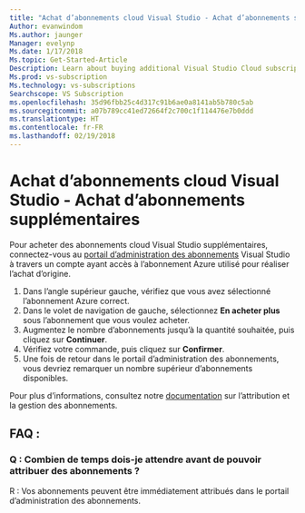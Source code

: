 ```yaml
---
title: "Achat d’abonnements cloud Visual Studio - Achat d’abonnements supplémentaires"
Author: evanwindom
Ms.author: jaunger
Manager: evelynp
Ms.date: 1/17/2018
Ms.topic: Get-Started-Article
Description: Learn about buying additional Visual Studio Cloud subscriptions through Visual Studio Marketplace
Ms.prod: vs-subscription
Ms.technology: vs-subscriptions
Searchscope: VS Subscription
ms.openlocfilehash: 35d96fbb25c4d317c91b6ae0a8141ab5b780c5ab
ms.sourcegitcommit: a07b789cc41ed72664f2c700c1f114476e7b0ddd
ms.translationtype: HT
ms.contentlocale: fr-FR
ms.lasthandoff: 02/19/2018
---
```

# <a name="buying-visual-studio-cloud-subscriptions---buying-additional-subscriptions"></a>Achat d’abonnements cloud Visual Studio - Achat d’abonnements supplémentaires

Pour acheter des abonnements cloud Visual Studio supplémentaires, connectez-vous au [portail d’administration des abonnements](https://manage.visualstudio.com/) Visual Studio à travers un compte ayant accès à l’abonnement Azure utilisé pour réaliser l’achat d’origine.

1.  Dans l’angle supérieur gauche, vérifiez que vous avez sélectionné l’abonnement Azure correct.
2.  Dans le volet de navigation de gauche, sélectionnez **En acheter plus** sous l’abonnement que vous voulez acheter.
3.  Augmentez le nombre d’abonnements jusqu’à la quantité souhaitée, puis cliquez sur **Continuer**.
4.  Vérifiez votre commande, puis cliquez sur **Confirmer**.
5.  Une fois de retour dans le portail d’administration des abonnements, vous devriez remarquer un nombre supérieur d’abonnements disponibles.

Pour plus d’informations, consultez notre [documentation](/visualstudio/subscriptions/) sur l’attribution et la gestion des abonnements.

## <a name="faq"></a>FAQ :
### <a name="q--how-long-do-i-have-to-wait-before-i-can-assign-subscriptions"></a>Q : Combien de temps dois-je attendre avant de pouvoir attribuer des abonnements ?
R : Vos abonnements peuvent être immédiatement attribués dans le portail d’administration des abonnements.
